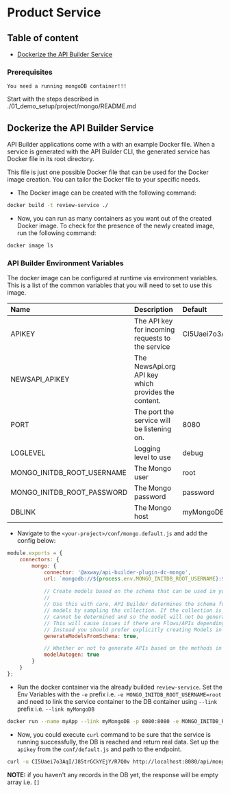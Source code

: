 # Product Service

## Table of content
*	[Dockerize the API Builder Service](#dockerize-the-api-builder-service)

### Prerequisites

`You need a running mongoDB container!!!`

Start with the steps described in ./01_demo_setup/project/mongo/README.md

## Dockerize the API Builder Service
API Builder applications come with a with an example Docker file. When a service is generated with the API Builder CLI, the generated service has Docker file in its root directory.

This file is just one possible Docker file that can be used for the Docker image creation. You can tailor the Docker file to your specific needs.

* The Docker image can be created with the following command:
```sh
docker build -t review-service ./
```

* Now, you can run as many containers as you want out of the created Docker image. To check for the presence of the newly created image, run the following command:
```sh
docker image ls
```

### API Builder Environment Variables
The docker image can be configured at runtime via environment variables. This is a list of the common variables that you will need to set to use this image.

| Name                 | Description                                         | Default                          | Options                   |
|:---------------------|:----------------------------------------------------|:---------------------------------|:--------------------------|
| APIKEY         | The API key for incoming requests to the service    | CI5Uaei7o3AqI/J85trGCkYEjY/R7Q0v |                    |
| NEWSAPI_APIKEY | The NewsApi.org API key which provides the content. |                                  | Signup at [https://newsapi.org](https://newsapi.org) | 
| PORT                 | The port the service will be listening on.          | 8080                             | |
| LOGLEVEL       | Logging level to use                                | debug                            | debug, trace, info, error |
| MONGO_INITDB_ROOT_USERNAME	| The Mongo user 									| root									| |
| MONGO_INITDB_ROOT_PASSWORD | The Mongo password								| password 								| |
| DBLINK | The Mongo host								| myMongoDB:27017/admin 								| |


* Navigate to the `<your-project>/conf/mongo.default.js` and add the config below:
```js
module.exports = {
	connectors: {
		mongo: {
			connector: '@axway/api-builder-plugin-dc-mongo',
			url: `mongodb://${process.env.MONGO_INITDB_ROOT_USERNAME}:${process.env.MONGO_INITDB_ROOT_PASSWORD}@${process.env.DBLINK}`,
			
			// Create models based on the schema that can be used in your API.
			//
			// Use this with care, API Builder determines the schema for the auto generated
			// models by sampling the collection. If the collection is empty then the schema
			// cannot be determined and so the model will not be generated.
			// This will cause issues if there are Flows/APIs depending on that model schema.
			// Instead you should prefer explicitly creating Models in the API Builder UI.
			generateModelsFromSchema: true,

			// Whether or not to generate APIs based on the methods in generated models.
			modelAutogen: true
		}
	}
};
```

* Run the docker container via the already builded `review-service`. Set the Env Variables with the `-e` prefix i.e. `-e MONGO_INITDB_ROOT_USERNAME=root` and need to link the service container to the DB container using `--link` prefix i.e. `--link myMongoDB`

```sh
docker run --name myApp --link myMongoDB -p 8080:8080 -e MONGO_INITDB_ROOT_USERNAME=root -e MONGO_INITDB_ROOT_PASSWORD=password -e DBLINK=myMongoDB:27017/admin -d review-service
```

* Now, you could execute `curl` command to be sure that the service is running successfully, the DB is reached and return real data. Set up the `apikey` from the `conf/default.js` and path to the endpoint.

```sh
curl -u CI5Uaei7o3AqI/J85trGCkYEjY/R7Q0v http://localhost:8080/api/mongo/review
```

__NOTE:__ if you haven't any records in the DB yet, the response will be empty array i.e. `[]`